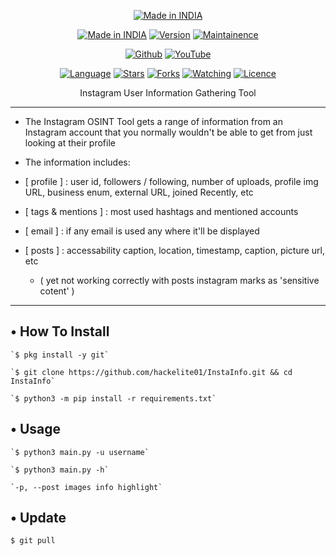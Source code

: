 <p align="center">
<a href="https://bit.ly/3gnUcN3"><img title="Made in INDIA" src="https://img.shields.io/badge/MADE%20IN-INDIA-SCRIPT?colorA=%23ff8100&colorB=%23017e40&colorC=%23ff0000&style=for-the-badge"></a>
</p>
<p align="center">
<a href="https://t.me/hackelite01"><img title="Made in INDIA" src="https://img.shields.io/badge/Tool-InstaInfo-green.svg"></a>
<a href="https://t.me/hackelite01"><img title="Version" src="https://img.shields.io/badge/Version-1.2-green.svg?style=flat-square"></a>
<a href="https://t.me/hackelite01"><img title="Maintainence" src="https://img.shields.io/badge/Maintained%3F-yes-green.svg"></a>
</p>

<p align="center">
<a href="https://github.com/hackelite01"><img title="Github" src="https://img.shields.io/badge/hackelite01-brightgreen?style=for-the-badge&logo=github"></a>
<a href="https://bit.ly/3z38fRK"><img title="YouTube" src="https://img.shields.io/badge/YouTube-HackElite-red?style=for-the-badge&logo=Youtube"></a>
</p>
<p align="center">
<a href="https://github.com/hackelite01"><img title="Language" src="https://img.shields.io/badge/Made%20with-Python-1f425f.svg?v=103"></a>
<a href="https://github.com/hackelite01"><img title="Stars" src="https://img.shields.io/github/stars/hackelite01/loxk?color=red&style=flat-square"></a>
<a href="https://github.com/hackelite01"><img title="Forks" src="https://img.shields.io/github/forks/hackelite01/InstaInfo?color=red&style=flat-square"></a>
<a href="https://github.com/hackelite01"><img title="Watching" src="https://img.shields.io/github/watchers/hackelite01/InstaInfo?label=Watchers&color=blue&style=flat-square"></a>
<a href="https://github.com/hackelite01"><img title="Licence" src="https://img.shields.io/badge/License-MIT-blue.svg"></a>
</p>

<p align="center">
  Instagram User Information Gathering Tool </p>

---

* The Instagram OSINT Tool gets a range of information from an Instagram account that you normally wouldn't be able to get
from just looking at their profile

* The information includes:

* [ profile ] : user id, followers / following, number of uploads, profile img URL, business enum, external URL, joined Recently, etc

* [ tags & mentions ] : most used hashtags and mentioned accounts

* [ email ] : if any email is used any where it'll be displayed

* [ posts ] : accessability caption, location, timestamp, caption, picture url, etc
  * ( yet not working correctly with posts instagram marks as 'sensitive cotent' )  

---

## • How To Install
```
`$ pkg install -y git`

`$ git clone https://github.com/hackelite01/InstaInfo.git && cd InstaInfo`

`$ python3 -m pip install -r requirements.txt`
```
## • Usage
```
`$ python3 main.py -u username`

`$ python3 main.py -h`

`-p, --post images info highlight`
```

## • Update

`$ git pull`
